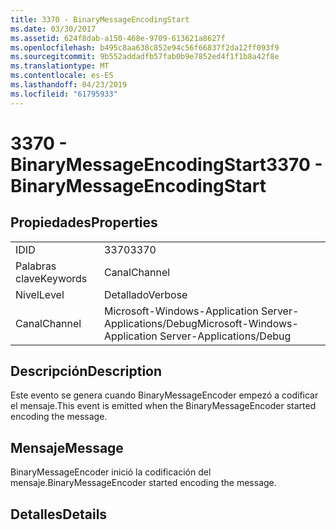 ```yaml
---
title: 3370 - BinaryMessageEncodingStart
ms.date: 03/30/2017
ms.assetid: 624f8dab-a150-468e-9709-613621a8627f
ms.openlocfilehash: b495c8aa638c852e94c56f66837f2da12ff093f9
ms.sourcegitcommit: 9b552addadfb57fab0b9e7852ed4f1f1b8a42f8e
ms.translationtype: MT
ms.contentlocale: es-ES
ms.lasthandoff: 04/23/2019
ms.locfileid: "61795933"
---
```

# <a name="3370---binarymessageencodingstart"></a><span data-ttu-id="395ca-102">3370 - BinaryMessageEncodingStart</span><span class="sxs-lookup"><span data-stu-id="395ca-102">3370 - BinaryMessageEncodingStart</span></span>
## <a name="properties"></a><span data-ttu-id="395ca-103">Propiedades</span><span class="sxs-lookup"><span data-stu-id="395ca-103">Properties</span></span>  
  
|||  
|-|-|  
|<span data-ttu-id="395ca-104">ID</span><span class="sxs-lookup"><span data-stu-id="395ca-104">ID</span></span>|<span data-ttu-id="395ca-105">3370</span><span class="sxs-lookup"><span data-stu-id="395ca-105">3370</span></span>|  
|<span data-ttu-id="395ca-106">Palabras clave</span><span class="sxs-lookup"><span data-stu-id="395ca-106">Keywords</span></span>|<span data-ttu-id="395ca-107">Canal</span><span class="sxs-lookup"><span data-stu-id="395ca-107">Channel</span></span>|  
|<span data-ttu-id="395ca-108">Nivel</span><span class="sxs-lookup"><span data-stu-id="395ca-108">Level</span></span>|<span data-ttu-id="395ca-109">Detallado</span><span class="sxs-lookup"><span data-stu-id="395ca-109">Verbose</span></span>|  
|<span data-ttu-id="395ca-110">Canal</span><span class="sxs-lookup"><span data-stu-id="395ca-110">Channel</span></span>|<span data-ttu-id="395ca-111">Microsoft-Windows-Application Server-Applications/Debug</span><span class="sxs-lookup"><span data-stu-id="395ca-111">Microsoft-Windows-Application Server-Applications/Debug</span></span>|  
  
## <a name="description"></a><span data-ttu-id="395ca-112">Descripción</span><span class="sxs-lookup"><span data-stu-id="395ca-112">Description</span></span>  
 <span data-ttu-id="395ca-113">Este evento se genera cuando BinaryMessageEncoder empezó a codificar el mensaje.</span><span class="sxs-lookup"><span data-stu-id="395ca-113">This event is emitted when the BinaryMessageEncoder started encoding the message.</span></span>  
  
## <a name="message"></a><span data-ttu-id="395ca-114">Mensaje</span><span class="sxs-lookup"><span data-stu-id="395ca-114">Message</span></span>  
 <span data-ttu-id="395ca-115">BinaryMessageEncoder inició la codificación del mensaje.</span><span class="sxs-lookup"><span data-stu-id="395ca-115">BinaryMessageEncoder started encoding the message.</span></span>  
  
## <a name="details"></a><span data-ttu-id="395ca-116">Detalles</span><span class="sxs-lookup"><span data-stu-id="395ca-116">Details</span></span>
